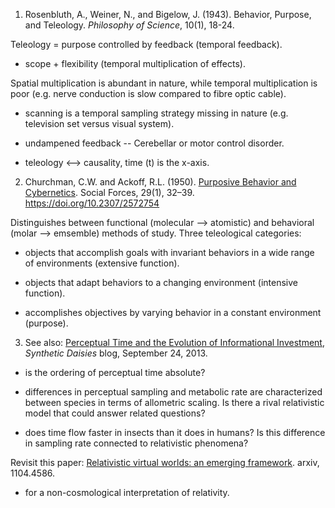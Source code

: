 1) Rosenbluth, A., Weiner, N., and Bigelow, J. (1943). Behavior, Purpose, and Teleology. _Philosophy of Science_, 10(1), 18-24.

Teleology = purpose controlled by feedback (temporal feedback).

* scope + flexibility (temporal multiplication of effects).

Spatial multiplication is abundant in nature, while temporal multiplication is poor (e.g. nerve conduction is slow compared to fibre optic cable).

* scanning is a temporal sampling strategy missing in nature (e.g. television set versus visual system).

* undampened feedback -- Cerebellar or motor control disorder.

* teleology <--> causality, time (t) is the x-axis.


2) Churchman, C.W. and Ackoff, R.L. (1950). [Purposive Behavior and Cybernetics](https://academic.oup.com/sf/article-abstract/29/1/32/1991734?redirectedFrom=fulltext). Social Forces, 29(1), 32–39. https://doi.org/10.2307/2572754

Distinguishes between functional (molecular --> atomistic) and behavioral (molar --> emsemble) methods of study. Three teleological categories: 

* objects that accomplish goals with invariant behaviors in a wide range of environments (extensive function).

* objects that adapt behaviors to a changing environment (intensive function).

* accomplishes objectives by varying behavior in a constant environment (purpose).


3) See also: [Perceptual Time and the Evolution of Informational Investment](https://syntheticdaisies.blogspot.com/2013/09/perceptual-time-and-evolution-of.html), _Synthetic Daisies_ blog, September 24, 2013.

* is the ordering of perceptual time absolute? 

* differences in perceptual sampling and metabolic rate are characterized between species in terms of allometric scaling. Is there a rival relativistic model that could answer related questions?

* does time flow faster in insects than it does in humans? Is this difference in sampling rate connected to relativistic phenomena?

Revisit this paper: [Relativistic virtual worlds: an emerging framework](https://arxiv.org/abs/1104.4586). arxiv, 1104.4586.

* for a non-cosmological interpretation of relativity.
